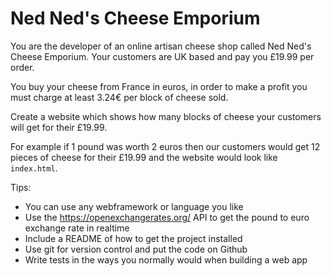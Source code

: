 # Ned Ned's Cheese Emporium

You are the developer of an online artisan cheese shop called Ned Ned's Cheese Emporium. Your customers are UK based and pay you £19.99 per order.

You buy your cheese from France in euros, in order to make a profit you must charge at least 3.24€ per block of cheese sold.

Create a website which shows how many blocks of cheese your customers will get for their £19.99.

For example if 1 pound was worth 2 euros then our customers would get 12 pieces of cheese for their £19.99 and the website would look like `index.html`.

Tips:
- You can use any webframework or language you like
- Use the https://openexchangerates.org/ API to get the pound to euro exchange rate in realtime
- Include a README of how to get the project installed
- Use git for version control and put the code on Github
- Write tests in the ways you normally would when building a web app